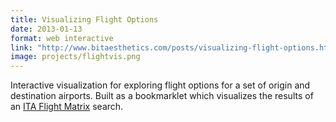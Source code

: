 ```yaml
---
title: Visualizing Flight Options
date: 2013-01-13
format: web interactive
link: "http://www.bitaesthetics.com/posts/visualizing-flight-options.html"
image: projects/flightvis.png
---
```

Interactive visualization for exploring flight options for a set of origin and destination airports. Built as a bookmarklet which visualizes the results of an [ITA Flight Matrix](http://matrix.itasoftware.com) search.

